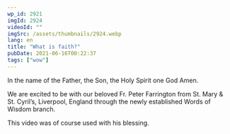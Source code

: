 ```yaml
---
wp_id: 2921
imgId: 2924
videoId: ""
imgSrc: /assets/thumbnails/2924.webp
lang: en
title: "What is faith?"
pubDate: 2021-06-16T00:22:37
tags: ["wow"]
---
```


<p>In the name of the Father, the Son, the Holy Spirit one God Amen.</p>
<p>We are excited to be with our beloved Fr. Peter Farrington from St. Mary &amp; St. Cyril&#8217;s, Liverpool, England through the newly established Words of Wisdom branch.</p>
<p>This video was of course used with his blessing.</p>
<p>&nbsp;</p>
